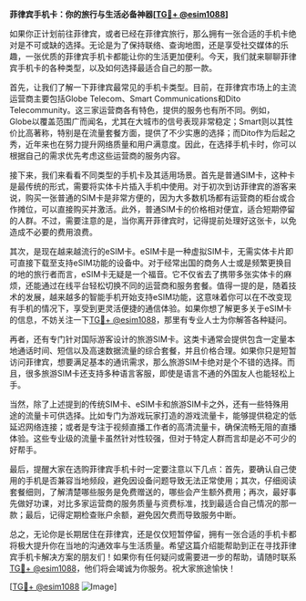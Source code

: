**菲律宾手机卡：你的旅行与生活必备神器[[TG💪+ @esim1088](https://t.me/s/esim1088)]**

如果你正计划前往菲律宾，或者已经在菲律宾旅行，那么拥有一张合适的手机卡绝对是不可或缺的选择。无论是为了保持联络、查询地图，还是享受社交媒体的乐趣，一张优质的菲律宾手机卡都能让你的生活更加便利。今天，我们就来聊聊菲律宾手机卡的各种类型，以及如何选择最适合自己的那一款。

首先，让我们了解一下菲律宾最常见的手机卡类型。目前，在菲律宾市场上的主流运营商主要包括Globe Telecom、Smart Communications和Dito Telecommunity。这三家运营商各有特色，提供的服务也有所不同。例如，Globe以覆盖范围广而闻名，尤其在大城市的信号表现非常稳定；Smart则以其性价比高著称，特别是在流量套餐方面，提供了不少实惠的选择；而Dito作为后起之秀，近年来也在努力提升网络质量和用户满意度。因此，在选择手机卡时，你可以根据自己的需求优先考虑这些运营商的服务内容。

接下来，我们来看看不同类型的手机卡及其适用场景。首先是普通SIM卡，这种卡是最传统的形式，需要将实体卡片插入手机中使用。对于初次到访菲律宾的游客来说，购买一张普通的SIM卡是非常方便的，因为大多数机场都有运营商的柜台或合作摊位，可以直接购买并激活。此外，普通SIM卡的价格相对便宜，适合短期停留的人群。不过，需要注意的是，当你离开菲律宾时，记得提前处理好这张卡，以免造成不必要的费用浪费。

其次，是现在越来越流行的eSIM卡。eSIM卡是一种虚拟SIM卡，无需实体卡片即可直接下载至支持eSIM功能的设备中。对于经常出国的商务人士或是频繁更换目的地的旅行者而言，eSIM卡无疑是一个福音。它不仅省去了携带多张实体卡的麻烦，还能通过在线平台轻松切换不同的运营商和服务套餐。值得一提的是，随着技术的发展，越来越多的智能手机开始支持eSIM功能，这意味着你可以在不改变现有手机的情况下，享受到更灵活便捷的通信体验。如果你想了解更多关于eSIM卡的信息，不妨关注一下[TG💪+ @esim1088](https://t.me/s/esim1088)，那里有专业人士为你解答各种疑问。

再者，还有专门针对国际游客设计的旅游SIM卡。这类卡通常会提供包含一定量本地通话时间、短信以及高速数据流量的综合套餐，并且价格合理。如果你只是短暂访问菲律宾，想要满足基本的通讯需求，那么旅游SIM卡绝对是个不错的选择。而且，很多旅游SIM卡还支持多种语言客服，即使是语言不通的外国友人也能轻松上手。

当然，除了上述提到的传统SIM卡、eSIM卡和旅游SIM卡之外，还有一些特殊用途的流量卡可供选择。比如专门为游戏玩家打造的游戏流量卡，能够提供稳定的低延迟网络连接；或者是专注于视频直播工作者的高清流量卡，确保流畅无阻的直播体验。这些专业级的流量卡虽然针对性较强，但对于特定人群而言却是必不可少的好帮手。

最后，提醒大家在选购菲律宾手机卡时一定要注意以下几点：首先，要确认自己使用的手机是否兼容当地频段，避免因设备问题导致无法正常使用；其次，仔细阅读套餐细则，了解清楚哪些服务是免费赠送的，哪些会产生额外费用；再次，最好事先做好功课，对比多家运营商的服务质量与资费标准，找到最适合自己情况的那一款；最后，记得定期检查账户余额，避免因欠费而导致服务中断。

总之，无论你是长期居住在菲律宾，还是仅仅短暂停留，拥有一张合适的手机卡都将极大提升你在当地的沟通效率与生活质量。希望这篇介绍能帮助到正在寻找菲律宾手机卡解决方案的朋友们！如果你有任何疑问或需要进一步的帮助，请随时联系[TG💪+ @esim1088](https://t.me/s/esim1088)，他们将会竭诚为你服务。祝大家旅途愉快！

[[TG💪+ @esim1088](https://t.me/s/esim1088) ![Image](https://i.postimg.cc/4NQfJmqS/Snipaste-2025-05-13-00-14-12.png)]
